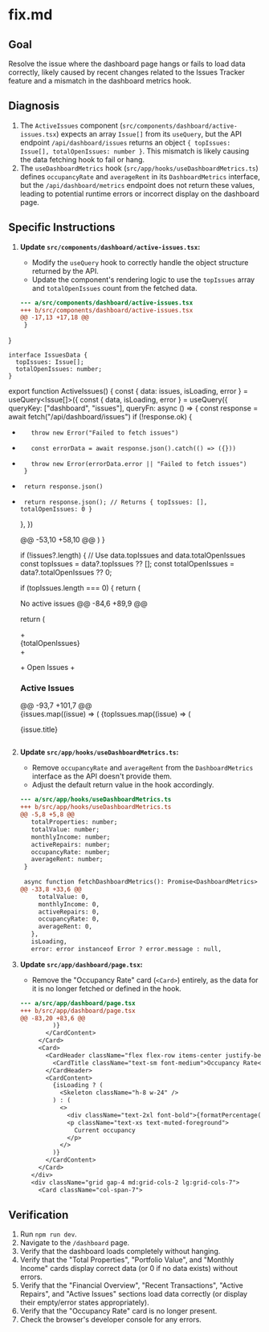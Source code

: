 # fix.md

## Goal
Resolve the issue where the dashboard page hangs or fails to load data correctly, likely caused by recent changes related to the Issues Tracker feature and a mismatch in the dashboard metrics hook.

## Diagnosis
1.  The `ActiveIssues` component (`src/components/dashboard/active-issues.tsx`) expects an array `Issue[]` from its `useQuery`, but the API endpoint `/api/dashboard/issues` returns an object `{ topIssues: Issue[], totalOpenIssues: number }`. This mismatch is likely causing the data fetching hook to fail or hang.
2.  The `useDashboardMetrics` hook (`src/app/hooks/useDashboardMetrics.ts`) defines `occupancyRate` and `averageRent` in its `DashboardMetrics` interface, but the `/api/dashboard/metrics` endpoint does not return these values, leading to potential runtime errors or incorrect display on the dashboard page.

## Specific Instructions

1.  **Update `src/components/dashboard/active-issues.tsx`:**
    *   Modify the `useQuery` hook to correctly handle the object structure returned by the API.
    *   Update the component's rendering logic to use the `topIssues` array and `totalOpenIssues` count from the fetched data.

    ```diff
    --- a/src/components/dashboard/active-issues.tsx
    +++ b/src/components/dashboard/active-issues.tsx
    @@ -17,13 +17,18 @@
     }
   }
 
    interface IssuesData {
      topIssues: Issue[];
      totalOpenIssues: number;
    }

 export function ActiveIssues() {
    const { data: issues, isLoading, error } = useQuery<Issue[]>({
   const { data, isLoading, error } = useQuery<IssuesData>({
     queryKey: ["dashboard", "issues"],
     queryFn: async () => {
       const response = await fetch("/api/dashboard/issues")
       if (!response.ok) {
-        throw new Error("Failed to fetch issues")
+        const errorData = await response.json().catch(() => ({}))
+        throw new Error(errorData.error || "Failed to fetch issues")
       }
-      return response.json()
+      return response.json(); // Returns { topIssues: [], totalOpenIssues: 0 }
     },
   })
 
    @@ -53,10 +58,10 @@
     )
   }
 
    if (!issues?.length) {
   // Use data.topIssues and data.totalOpenIssues
   const topIssues = data?.topIssues ?? [];
   const totalOpenIssues = data?.totalOpenIssues ?? 0;

   if (topIssues.length === 0) {
     return (
       <div className="text-center text-sm text-muted-foreground">
         No active issues
    @@ -84,6 +89,9 @@
 
   return (
     <div className="space-y-4">
       +      <div className="text-2xl font-bold">{totalOpenIssues}</div>
       +      <p className="text-xs text-muted-foreground mb-4">
       +        Open Issues
       +      </p>
       <div className="flex items-center justify-between">
         <h3 className="text-sm font-medium">Active Issues</h3>
         <Link href="/issues">
    @@ -93,7 +101,7 @@
         </Link>
       </div>
       <div className="space-y-4">
         {issues.map((issue) => (
         {topIssues.map((issue) => (
           <div key={issue.id} className="flex items-center justify-between">
             <div className="space-y-1">
               <p className="text-sm font-medium leading-none">{issue.title}</p>

    ```

2.  **Update `src/app/hooks/useDashboardMetrics.ts`:**
    *   Remove `occupancyRate` and `averageRent` from the `DashboardMetrics` interface as the API doesn't provide them.
    *   Adjust the default return value in the hook accordingly.

    ```diff
    --- a/src/app/hooks/useDashboardMetrics.ts
    +++ b/src/app/hooks/useDashboardMetrics.ts
    @@ -5,8 +5,8 @@
       totalProperties: number;
       totalValue: number;
       monthlyIncome: number;
       activeRepairs: number;
       occupancyRate: number;
       averageRent: number;
     }
 
     async function fetchDashboardMetrics(): Promise<DashboardMetrics> {
    @@ -33,8 +33,6 @@
         totalValue: 0,
         monthlyIncome: 0,
         activeRepairs: 0,
         occupancyRate: 0,
         averageRent: 0,
       },
       isLoading,
       error: error instanceof Error ? error.message : null,

    ```

3.  **Update `src/app/dashboard/page.tsx`:**
    *   Remove the "Occupancy Rate" card (`<Card>`) entirely, as the data for it is no longer fetched or defined in the hook.

    ```diff
    --- a/src/app/dashboard/page.tsx
    +++ b/src/app/dashboard/page.tsx
    @@ -83,20 +83,6 @@
             )}
           </CardContent>
         </Card>
         <Card>
           <CardHeader className="flex flex-row items-center justify-between space-y-0 pb-2">
             <CardTitle className="text-sm font-medium">Occupancy Rate</CardTitle>
           </CardHeader>
           <CardContent>
             {isLoading ? (
               <Skeleton className="h-8 w-24" />
             ) : (
               <>
                 <div className="text-2xl font-bold">{formatPercentage(metrics?.occupancyRate || 0)}</div>
                 <p className="text-xs text-muted-foreground">
                   Current occupancy
                 </p>
               </>
             )}
           </CardContent>
         </Card>
       </div>
       <div className="grid gap-4 md:grid-cols-2 lg:grid-cols-7">
         <Card className="col-span-7">

    ```

## Verification
1.  Run `npm run dev`.
2.  Navigate to the `/dashboard` page.
3.  Verify that the dashboard loads completely without hanging.
4.  Verify that the "Total Properties", "Portfolio Value", and "Monthly Income" cards display correct data (or 0 if no data exists) without errors.
5.  Verify that the "Financial Overview", "Recent Transactions", "Active Repairs", and "Active Issues" sections load data correctly (or display their empty/error states appropriately).
6.  Verify that the "Occupancy Rate" card is no longer present.
7.  Check the browser's developer console for any errors.